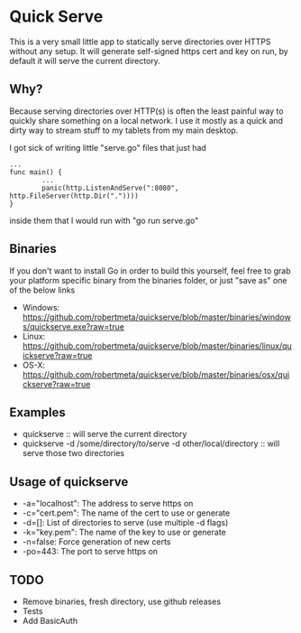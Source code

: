 # Quick Serve

This is a very small little app to statically serve directories over 
HTTPS without any setup.  It will generate self-signed https cert and 
key on run, by default it will serve the current directory.

## Why?

Because serving directories over HTTP(s) is often the least painful way 
to quickly share something on a local network.  I use it mostly as a 
quick and dirty way to stream stuff to my tablets from my main desktop.

I got sick of writing little "serve.go" files that just had

    ...
    func main() {
            ...
            panic(http.ListenAndServe(":8080", http.FileServer(http.Dir("."))))
    }

inside them that I would run with "go run serve.go"

## Binaries

If you don't want to install Go in order to build this yourself, feel free to grab
your platform specific binary from the binaries folder, or just "save as" one of the below links

- Windows: https://github.com/robertmeta/quickserve/blob/master/binaries/windows/quickserve.exe?raw=true
- Linux: https://github.com/robertmeta/quickserve/blob/master/binaries/linux/quickserve?raw=true 
- OS-X: https://github.com/robertmeta/quickserve/blob/master/binaries/osx/quickserve?raw=true

## Examples

- quickserve :: will serve the current directory
- quickserve -d /some/directory/to/serve -d other/local/directory :: will serve those two directories

## Usage of quickserve

- -a="localhost": The address to serve https on
- -c="cert.pem": The name of the cert to use or generate
- -d=[]: List of directories to serve (use multiple -d flags)
- -k="key.pem": The name of the key to use or generate
- -n=false: Force generation of new certs
- -po=443: The port to serve https on

## TODO

- Remove binaries, fresh directory, use github releases
- Tests
- Add BasicAuth

